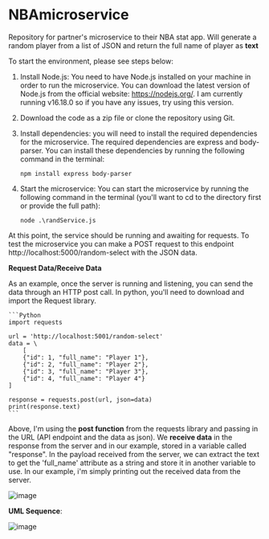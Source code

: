 # NBAmicroservice
Repository for partner's microservice to their NBA stat app. Will generate a random player from a list of JSON and return the full name of player as **text**

To start the environment, please see steps below:

1. Install Node.js: You need to have Node.js installed on your machine in order to run the microservice. You can download the latest version of Node.js from the official website: https://nodejs.org/. I am currently running v16.18.0 so if you have any issues, try using this version.

2. Download the code as a zip file or clone the repository using Git.

3. Install dependencies: you will need to install the required dependencies for the microservice. The required dependencies are express and body-parser. You can install these dependencies by running the following command in the terminal:

    ```terminal
    npm install express body-parser
    ```

4. Start the microservice: You can start the microservice by running the following command in the terminal (you'll want to cd to the directory first or provide the full path):

    ```
    node .\randService.js
    ```

At this point, the service should be running and awaiting for requests. To test the microservice you can make a POST request to this endpoint http://localhost:5000/random-select with the JSON data.


**Request Data/Receive Data**

As an example, once the server is running and listening, you can send the data through an HTTP post call. In python, you'll need to download and import the Request library.

    ```Python
    import requests

    url = 'http://localhost:5001/random-select'
    data = \
        [
        {"id": 1, "full_name": "Player 1"},
        {"id": 2, "full_name": "Player 2"},
        {"id": 3, "full_name": "Player 3"},
        {"id": 4, "full_name": "Player 4"}
    ]

    response = requests.post(url, json=data)
    print(response.text)
    ```

Above, I'm using the **post function** from the requests library and passing in the URL (API endpoint and the data as json). We **receive data** in the response from the server and in our example, stored in a variable called "response". In the payload received from the server, we can extract the text to get the 'full_name' attribute as a string and store it in another variable to use. In our example, i'm simply printing out the received data from the server.

![image](https://user-images.githubusercontent.com/91227009/218275558-d74f8e31-c026-4590-a757-091368b6f02c.png)


**UML Sequence**:

![image](https://user-images.githubusercontent.com/91227009/218266423-4792e65b-08f2-46d5-a477-3d035dc2c6d0.png)


